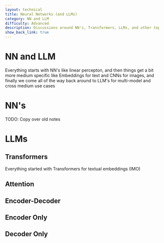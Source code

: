 ```yaml
---
layout: technical
title: Neural Networks (and LLMs)
category: NN and LLM
difficulty: Advanced
description: Discussions around NN's, Transformers, LLMs, and other topics
show_back_link: true
---
```


# NN and LLM
Everything starts with NN's like linear percepton, and then things get a bit more medium specific like Embeddings for text and CNNs for images, and finally we come all of the way back around to LLM's for multi-model and cross medium use cases

# NN's
TODO: Copy over old notes

# LLMs

## Transformers
Everything started with Transformers for textual embeddings (IMO)

## Attention

## Encoder-Decoder

## Encoder Only

## Decoder Only